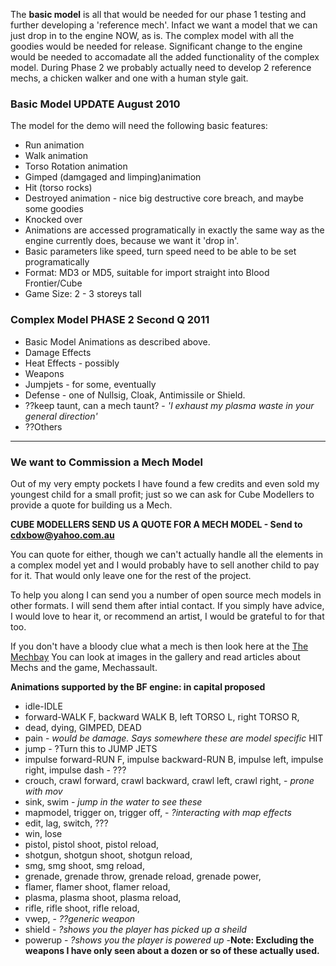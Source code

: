 The **basic model** is all that would be needed for our phase 1 testing and further developing a 'reference mech'. Infact we want a model that we can just drop in to the engine NOW, as is. The complex model with all the goodies would be needed for release. Significant change to the engine would be needed to accomadate all the added functionality of the complex model. During Phase 2 we probably actually need to develop 2 reference mechs, a chicken walker and one with a human style gait.
### Basic Model UPDATE August 2010 ###
The model for the demo will need the following basic features:
  * Run animation
  * Walk animation
  * Torso Rotation animation
  * Gimped (damgaged and limping)animation
  * Hit (torso rocks)
  * Destroyed animation - nice big destructive core breach, and maybe some goodies
  * Knocked over
  * Animations are accessed programatically in exactly the same way as the engine currently does, because we want it 'drop in'.
  * Basic parameters like speed, turn speed need to be able to be set programatically
  * Format: MD3 or MD5, suitable for import straight into Blood Frontier/Cube
  * Game Size: 2 - 3 storeys tall
### Complex Model PHASE 2 Second Q 2011 ###
  * Basic Model Animations as described above.
  * Damage Effects
  * Heat Effects - possibly
  * Weapons
  * Jumpjets - for some, eventually
  * Defense - one of Nullsig, Cloak, Antimissile or Shield.
  * ??keep taunt, can a mech taunt? - _'I exhaust my plasma waste in your general direction'_
  * ??Others

---

### We want to Commission a Mech Model ###
Out of my very empty pockets I have found a few credits and even sold my youngest child for a small profit; just so we can ask for Cube Modellers to provide a quote for building us a Mech.

**CUBE MODELLERS SEND US A QUOTE FOR A MECH MODEL - Send to cdxbow@yahoo.com.au**

You can quote for either, though we can't actually handle all the elements in a complex model yet and I would probably have to sell another child to pay for it. That would only leave one for the rest of the project.

To help you along I can send you a number of open source mech models in other formats. I will send them after intial contact. If you simply have advice, I would love to hear it, or recommend an artist, I would be grateful to for that too.

If you don't have a bloody clue what a mech is then look here at the  [The Mechbay](http://mechbay.teamxbow.org/default.htm) You can look at images in the gallery and read articles about Mechs and the game, Mechassault.

**Animations supported by the BF engine: in capital proposed**
  * idle-IDLE
  * forward-WALK F, backward WALK B, left TORSO L, right TORSO R,
  * dead, dying, GIMPED, DEAD
  * pain - _would be damage. Says somewhere these are model specific_ HIT
  * jump - ?Turn this to JUMP JETS
  * impulse forward-RUN F, impulse backward-RUN B, impulse left, impulse right, impulse dash - ???
  * crouch, crawl forward, crawl backward, crawl left, crawl right, - _prone with mov_
  * sink, swim - _jump in the water to see these_
  * mapmodel, trigger on, trigger off, - _?interacting with map effects_
  * edit, lag, switch, ???
  * win, lose
  * pistol, pistol shoot, pistol reload,
  * shotgun, shotgun shoot, shotgun reload,
  * smg, smg shoot, smg reload,
  * grenade, grenade throw, grenade reload, grenade power,
  * flamer, flamer shoot, flamer reload,
  * plasma, plasma shoot, plasma reload,
  * rifle, rifle shoot, rifle reload,
  * vwep, -  _??generic weapon_
  * shield - _?shows you the player has picked up a sheild_
  * powerup - _?shows you the player is powered up_
-**Note: Excluding the weapons I have only seen about a dozen or so of these actually used.**